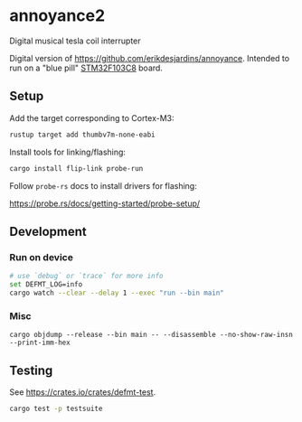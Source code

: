 # annoyance2

Digital musical tesla coil interrupter

Digital version of https://github.com/erikdesjardins/annoyance. Intended to run on a "blue pill" [STM32F103C8](https://www.st.com/resource/en/datasheet/stm32f103c8.pdf) board.

## Setup

Add the target corresponding to Cortex-M3:

```sh
rustup target add thumbv7m-none-eabi
```

Install tools for linking/flashing:

```sh
cargo install flip-link probe-run
```

Follow `probe-rs` docs to install drivers for flashing:

https://probe.rs/docs/getting-started/probe-setup/

## Development

### Run on device

```sh
# use `debug` or `trace` for more info
set DEFMT_LOG=info
cargo watch --clear --delay 1 --exec "run --bin main"
```

### Misc

```
cargo objdump --release --bin main -- --disassemble --no-show-raw-insn --print-imm-hex
```

## Testing

See https://crates.io/crates/defmt-test.

```sh
cargo test -p testsuite
```
